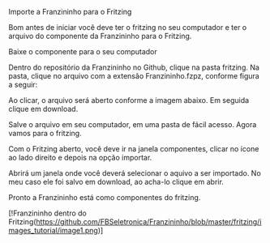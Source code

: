 Importe a Franzininho para o Fritzing

Bom antes de iniciar você deve ter o fritzing no seu computador e ter o arquivo do componente da Franzininho para o Fritzing. 

Baixe o componente para o seu computador

Dentro do repositório da Franzininho no Github, clique na pasta fritzing. Na pasta, clique  no  arquivo com a extensão Franzininho.fzpz, conforme figura a seguir:






Ao clicar, o arquivo será aberto conforme a imagem abaixo. Em seguida  clique em download.



Salve o arquivo em seu computador, em uma pasta de fácil acesso. Agora vamos para o fritzing.

Com o Fritzing aberto, você deve ir na janela componentes, clicar no ícone ao lado direito e depois na opção importar.




Abrirá um janela onde você deverá selecionar o aquivo a ser importado. No meu caso ele foi salvo em download, ao acha-lo clique em abrir. 

Pronto a Franzininho está como componentes do fritzing.

[!Franzininho dentro do Fritzing(https://github.com/FBSeletronica/Franzininho/blob/master/fritzing/images_tutorial/image1.png)]




